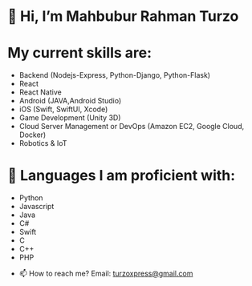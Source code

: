 # 👋 Hi, I’m Mahbubur Rahman Turzo

# My current skills are:
 * Backend (Nodejs-Express, Python-Django, Python-Flask)
 * React
 * React Native
 * Android (JAVA,Android Studio)
 * iOS (Swift, SwiftUI, Xcode)
 * Game Development (Unity 3D)
 * Cloud Server Management or DevOps (Amazon EC2, Google Cloud, Docker)
 * Robotics & IoT
 
# 🐍 Languages I am proficient with:
 * Python
 * Javascript
 * Java
 * C#
 * Swift
 * C
 * C++
 * PHP

- 📫 How to reach me?
Email: turzoxpress@gmail.com
<!---
Turzoxpress/Turzoxpress is a ✨ special ✨ repository because its `README.md` (this file) appears on your GitHub profile.
You can click the Preview link to take a look at your changes.
--->
